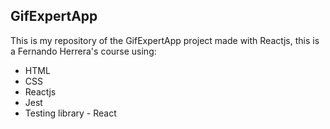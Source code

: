 ## GifExpertApp

This is my repository of the GifExpertApp project made with Reactjs, this is a Fernando Herrera's course using:

- HTML
- CSS
- Reactjs
- Jest
- Testing library - React